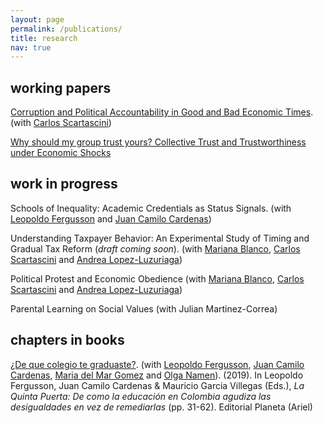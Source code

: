 ```yaml
---
layout: page
permalink: /publications/
title: research
nav: true
---
```


## working papers
[Corruption and Political Accountability in Good and Bad Economic Times](https://publications.iadb.org/en/corruption-and-political-accountability-under-economic-shocks-preliminary-findings). 
(with [Carlos Scartascini](https://www.cscartascini.org/))

[Why should my group trust yours? Collective Trust and Trustworthiness under Economic Shocks](https://papers.ssrn.com/sol3/papers.cfm?abstract_id=4913116)

## work in progress
Schools of Inequality: Academic Credentials as Status Signals. (with [Leopoldo Fergusson](https://www.leopoldofergusson.com/) and [Juan Camilo Cardenas](https://economia.uniandes.edu.co/cardenas))

Understanding Taxpayer Behavior: An Experimental Study of Timing and Gradual Tax Reform (*draft coming soon*). (with [Mariana Blanco](https://sites.google.com/site/mbnet26/home), [Carlos Scartascini](https://www.cscartascini.org/) and [Andrea Lopez-Luzuriaga](https://aflopezluzuriaga.github.io/website/index.html))

Political Protest and Economic Obedience (with [Mariana Blanco](https://sites.google.com/site/mbnet26/home), [Carlos Scartascini](https://www.cscartascini.org/) and [Andrea Lopez-Luzuriaga](https://aflopezluzuriaga.github.io/website/index.html))

Parental Learning on Social Values (with Julian Martinez-Correa)


## chapters in books
[¿De que colegio te graduaste?](https://www.planetadelibros.com/libro-la-quinta-puerta/343644). (with [Leopoldo Fergusson](https://www.leopoldofergusson.com/), [Juan Camilo Cardenas](https://economia.uniandes.edu.co/cardenas), [Maria del Mar Gomez](https://www.linkedin.com/in/maria-del-mar-gomez-0556291a9/) and [Olga Namen](https://poverty-action.org/people/olga-namen)). (2019). In Leopoldo Fergusson, Juan Camilo Cardenas \& Mauricio Garcia Villegas (Eds.), *La Quinta Puerta: De como la educación en Colombia agudiza las desigualdades en vez de remediarlas* (pp. 31-62). Editorial Planeta (Ariel)



